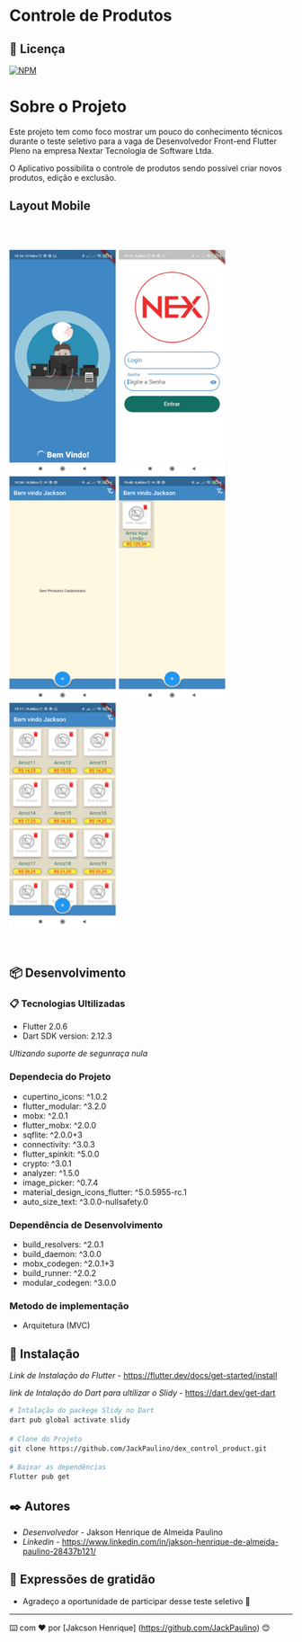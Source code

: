 # Controle de Produtos

## 📄 Licença

[![NPM](https://img.shields.io/npm/l/react)](https://github.com/JackPaulino/dex_control_product/blob/main/LICENSE)

# Sobre o Projeto

Este projeto tem como foco mostrar um pouco do conhecimento técnicos durante o teste seletivo para a vaga  de Desenvolvedor Front-end Flutter Pleno na empresa Nextar Tecnologia de Software Ltda.

O Aplicativo possibilita o controle de produtos sendo possível criar novos produtos, edição e exclusão.

## Layout Mobile
<br><br>
<div align="left">
 <img  width="189" height="400" src="https://github.com/JackPaulino/dex_control_product/blob/main/assets/images/print/Splash.jpg"><span style="padding-left:2px"></span>
 <img  width="189" height="400" src="https://github.com/JackPaulino/dex_control_product/blob/main/assets/images/print/login.jpg"><span style="padding-left:2px"></span>
 <img  width="189" height="400" src="https://github.com/JackPaulino/dex_control_product/blob/main/assets/images/print/home-3.jpg"><span style="padding-left:2px"></span>
 <img  width="189" height="400" src="https://github.com/JackPaulino/dex_control_product/blob/main/assets/images/print/home-1.jpg"><span style="padding-left:2px"></span>
 <img  width="189" height="400" src="https://github.com/JackPaulino/dex_control_product/blob/main/assets/images/print/home-2.jpg"><span style="padding-left:2px"></span>
 </div>
 <br><br>
 


## 📦 Desenvolvimento


### 📋 Tecnologias Ultilizadas

- Flutter 2.0.6
- Dart SDK version: 2.12.3

*Ultizando suporte de segunraça nula*

 ### Dependecia do Projeto

   - cupertino_icons: ^1.0.2
   - flutter_modular: ^3.2.0
   - mobx: ^2.0.1
   - flutter_mobx: ^2.0.0
   - sqflite: ^2.0.0+3
   - connectivity: ^3.0.3
   - flutter_spinkit: ^5.0.0
   - crypto: ^3.0.1
   - analyzer: ^1.5.0
   - image_picker: ^0.7.4
   - material_design_icons_flutter: ^5.0.5955-rc.1
   - auto_size_text: ^3.0.0-nullsafety.0

 ### Dependência de Desenvolvimento

   - build_resolvers: ^2.0.1
   - build_daemon: ^3.0.0
   - mobx_codegen: ^2.0.1+3
   - build_runner: ^2.0.2
   - modular_codegen: ^3.0.0 

 ### Metodo de implementação

   - Arquitetura (MVC)

## 🔧 Instalação

 
 *Link de Instalação do Flutter* - https://flutter.dev/docs/get-started/install
 
 *link de Intalação do Dart para ultilizar o Slidy* - https://dart.dev/get-dart

```bash
# Intalação do packege Slidy no Dart 
dart pub global activate slidy

# Clone do Projeto 
git clone https://github.com/JackPaulino/dex_control_product.git

# Baixar as dependências
Flutter pub get
```

## ✒️ Autores

 * *Desenvolvedor* - Jakson Henrique de Almeida Paulino
 * *Linkedin* - https://www.linkedin.com/in/jakson-henrique-de-almeida-paulino-28437b121/

## 🎁 Expressões de gratidão

 * Agradeço a oportunidade de participar desse teste seletivo 📢

---
⌨️ com ❤️ por [Jakcson Henrique] (https://github.com/JackPaulino) 😊
